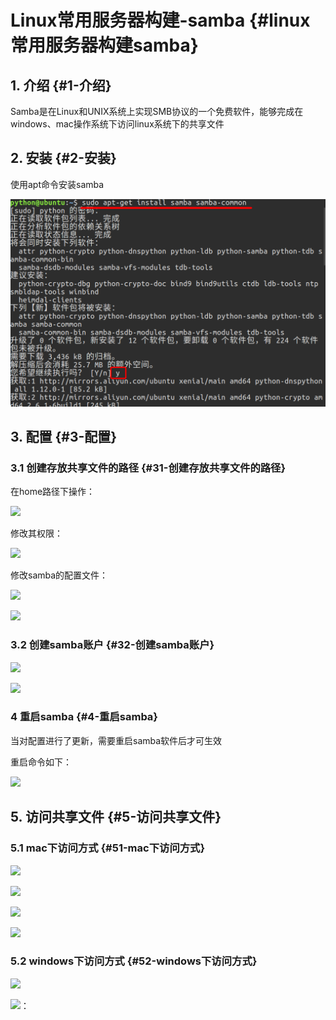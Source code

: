 # Linux常用服务器构建-samba {#linux常用服务器构建samba}

## 1. 介绍 {#1-介绍}

Samba是在Linux和UNIX系统上实现SMB协议的一个免费软件，能够完成在windows、mac操作系统下访问linux系统下的共享文件

## 2. 安装 {#2-安装}

使用apt命令安装samba

![](/linux/media/14934226357577/Snip20161218_1.png)

## 3. 配置 {#3-配置}

### 3.1 创建存放共享文件的路径 {#31-创建存放共享文件的路径}

在home路径下操作：

![](../Images/Snip20161218_2.png)

修改其权限：

![](../Images/Snip20161218_4.png)

修改samba的配置文件：

![](../Images/Snip20161218_5.png)

![](../Images/Snip20161219_121.png)

### 3.2 创建samba账户 {#32-创建samba账户}

![](../Images/Snip20161218_7.png)

![](../Images/Snip20161218_17.png)

### 4 重启samba {#4-重启samba}

当对配置进行了更新，需要重启samba软件后才可生效

重启命令如下：

![](../Images/Snip20161218_20.png)

## 5. 访问共享文件 {#5-访问共享文件}

### 5.1 mac下访问方式 {#51-mac下访问方式}

![](../Images/Snip20161218_11.png)

![](../Images/Snip20161218_13.png)

![](../Images/Snip20161218_14.png)

![](../Images/Snip20161218_16.png)

### 5.2 windows下访问方式 {#52-windows下访问方式}

![](../Images/Snip20161218_18.png)

![](../Images/Snip20161218_19.png)：

